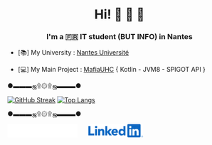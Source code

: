 <h1 align="center">Hi! 👋 🥰 🥹</h1>
<h3 align="center">I'm a 🇫🇷 IT student (BUT INFO) in Nantes</h3>

- [📚] My University : [Nantes Université](https://www.univ-nantes.fr)

- [💻] My Main Project : [MafiaUHC](https://github.com/NoursInDev/mafiaUHC) { Kotlin - JVM8 - SPIGOT API }

●▬▬▬ஜ۩۞۩ஜ▬▬▬●

[![GitHub Streak](http://github-readme-streak-stats.herokuapp.com?user=NoursInDev&theme=dark&background=000000)](https://git.io/streak-stats) 
[![Top Langs](https://github-readme-stats.vercel.app/api/top-langs/?username=NoursInDev&layout=compact&theme=vision-friendly-dark)](https://github.com/anuraghazra/github-readme-stats)

●▬▬▬ஜ۩۞۩ஜ▬▬▬●

<footer>
<a href="https://discord.gg/3KcSjEWNx6" target="blank"><img align="center" src="discord.svg" alt="https://discord.gg/3KcSjEWNx6" height="30"/></a>&nbsp;&nbsp;&nbsp;&nbsp;&nbsp;
<a href="https://www.linkedin.com/in/tanguy-branellec-7255192b1/" target="blank"><img align="center" src="linkedin.svg" alt="https://www.linkedin.com/in/tanguy-branellec-7255192b1/" height="30"/></a>&nbsp;&nbsp;&nbsp;&nbsp;&nbsp;
</p>
</footer>
